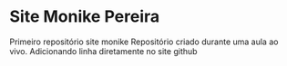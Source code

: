 # Site Monike Pereira
 Primeiro repositório site monike
Repositório criado durante uma aula ao vivo.
Adicionando linha diretamente no site github
